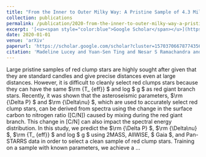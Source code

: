 ```yaml
---
title: "From the Inner to Outer Milky Way: A Pristine Sample of 4.3 Million Red Clump Stars"
collection: publications
permalink: /publication/2020-from-the-inner-to-outer-milky-way-a-pristine-sampl
excerpt: '[<u><span style="color:blue">Google Scholar</span></u>](https://scholar.google.com/scholar?q=From+the+Inner+to+Outer+Milky+Way:+A+Pristine+Sample+of+4.3+Million+Red+Clump+Stars)'
date: 2020-01-01
venue: 'arXiv'
paperurl: 'https://scholar.google.com/scholar?cluster=15703706678774356401&hl=en&oi=scholarr'
citation: 'Madeline Lucey and Yuan-Sen Ting and Nesar S Ramachandra and Keith Hawkins (2020). "From the Inner to Outer Milky Way: A Pristine Sample of 4.3 Million Red Clump Stars". arXiv.'
---
```


Large pristine samples of red clump stars are highly sought after given that they are standard candles and give precise distances even at large distances. However, it is difficult to cleanly select red clumps stars because they can have the same $\rm {T_ {eff}} $ and log $ g $ as red giant branch stars. Recently, it was shown that the asteroseismic parameters, $\rm {\Delta P} $ and $\rm {\Delta\nu} $, which are used to accurately select red clump stars, can be derived from spectra using the change in the surface carbon to nitrogen ratio ([C/N]) caused by mixing during the red giant branch. This change in [C/N] can also impact the spectral energy distribution. In this study, we predict the $\rm {\Delta P} $, $\rm {\Delta\nu} $, $\rm {T_ {eff}} $ and log $ g $ using 2MASS, AllWISE, $ Gaia $, and Pan-STARRS data in order to select a clean sample of red clump stars. Training on a sample with known parameters, we achieve a …
